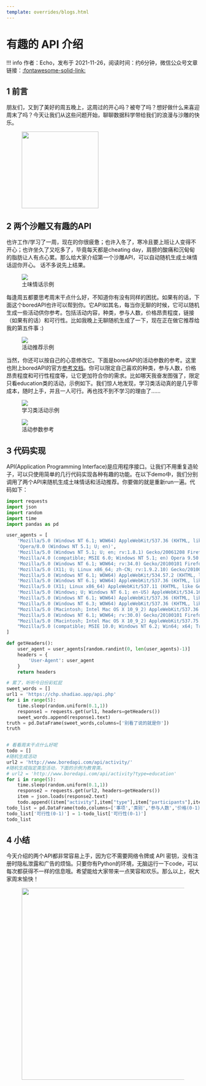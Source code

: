 ```yaml
---
template: overrides/blogs.html
---
```


# 有趣的 API 介绍

!!! info
    作者：Echo，发布于 2021-11-26，阅读时间：约6分钟，微信公众号文章链接：[:fontawesome-solid-link:]()

## 1 前言

朋友们，又到了美好的周五晚上，这周过的开心吗？被夸了吗？想好做什么来喜迎周末了吗？今天让我们从这些问题开始，聊聊数据科学带给我们的浪漫与沙雕的快乐。
<figure>
  <img src="https://cdn.jsdelivr.net/gh/BulletTech2021/Pics/img/dog1126.jpg"width="200"/>
</figure>

## 2 两个沙雕又有趣的API

也许工作/学习了一周，现在的你很疲惫；也许入冬了，寒冷且要上班让人变得不开心；也许坐久了又吃多了，毕竟每天都是cheating day，肩膀的酸痛和沉甸甸的脂肪让人有点心累。那么给大家介绍第一个沙雕API，可以自动随机生成土味情话逗你开心。
话不多说先上结果。

<figure>
  <img src="https://cdn.jsdelivr.net/gh/BulletTech2021/Pics/img/sweet_words.png"/>
  <figcaption>土味情话示例</figcaption>
</figure>

每逢周五都要思考周末干点什么好，不知道你有没有同样的困扰。如果有的话，下面这个boredAPI也许可以帮到你。它API如其名，每当你无聊的时候，它可以随机生成一些活动供你参考。包括活动内容，种类，参与人数，价格昂贵程度，链接（如果有的话）和可行性。比如我晚上无聊随机生成了一下，现在正在做它推荐给我的第五件事 :)

<figure>
  <img src="https://cdn.jsdelivr.net/gh/BulletTech2021/Pics/img/activities.png"/>
  <figcaption>活动推荐示例</figcaption>
</figure>

当然，你还可以按自己的心意修改它。下面是boredAPI的活动参数的参考。这里也附上boredAPI的官方[参考文档](https://www.boredapi.com/documentation#endpoints-random)。你可以限定自己喜欢的种类，参与人数，价格昂贵程度和可行性程度等，让它更加符合你的需求。比如哪天我奋发图强了，限定只看education类的活动，示例如下。我们惊人地发现，学习类活动真的是几乎零成本，随时上手，并且一人可行。再也找不到不学习的理由了……

<figure>
  <img src="https://cdn.jsdelivr.net/gh/BulletTech2021/Pics/img/education.png"/>
  <figcaption>学习类活动示例</figcaption>
</figure>

<figure>
  <img src="https://cdn.jsdelivr.net/gh/BulletTech2021/Pics/img/boredAPI.png"/>
  <figcaption>活动参数参考</figcaption>
</figure>


## 3 代码实现

API(Application Programming Interface)是应用程序接口。让我们不用重复造轮子，可以只使用简单的几行代码实现各种有趣的功能。在以下demo中，我们分别调用了两个API来随机生成土味情话和活动推荐。你要做的就是重新run一遍。代码如下：

```python
import requests
import json
import random
import time
import pandas as pd

user_agents = [
    'Mozilla/5.0 (Windows NT 6.1; WOW64) AppleWebKit/537.36 (KHTML, like Gecko) Chrome/39.0.2171.95 Safari/537.36 OPR/26.0.1656.60',
    'Opera/8.0 (Windows NT 5.1; U; en)',
    'Mozilla/5.0 (Windows NT 5.1; U; en; rv:1.8.1) Gecko/20061208 Firefox/2.0.0 Opera 9.50',
    'Mozilla/4.0 (compatible; MSIE 6.0; Windows NT 5.1; en) Opera 9.50',
    'Mozilla/5.0 (Windows NT 6.1; WOW64; rv:34.0) Gecko/20100101 Firefox/34.0',
    'Mozilla/5.0 (X11; U; Linux x86_64; zh-CN; rv:1.9.2.10) Gecko/20100922 Ubuntu/10.10 (maverick) Firefox/3.6.10',
    'Mozilla/5.0 (Windows NT 6.1; WOW64) AppleWebKit/534.57.2 (KHTML, like Gecko) Version/5.1.7 Safari/534.57.2',
    'Mozilla/5.0 (Windows NT 6.1; WOW64) AppleWebKit/537.36 (KHTML, like Gecko) Chrome/39.0.2171.71 Safari/537.36',
    'Mozilla/5.0 (X11; Linux x86_64) AppleWebKit/537.11 (KHTML, like Gecko) Chrome/23.0.1271.64 Safari/537.11',
    'Mozilla/5.0 (Windows; U; Windows NT 6.1; en-US) AppleWebKit/534.16 (KHTML, like Gecko) Chrome/10.0.648.133 ',
    'Mozilla/5.0 (Windows NT 6.1; WOW64) AppleWebKit/537.36 (KHTML, like Gecko) Chrome/30.0.1599.101 Safari/537.36',
    "Mozilla/5.0 (Windows NT 6.3; WOW64) AppleWebKit/537.36 (KHTML, like Gecko) Chrome/39.0.2171.95 Safari/537.36",
    "Mozilla/5.0 (Macintosh; Intel Mac OS X 10_9_2) AppleWebKit/537.36 (KHTML, like Gecko) Chrome/35.0.1916.153 Safari/537.36",
    "Mozilla/5.0 (Windows NT 6.1; WOW64; rv:30.0) Gecko/20100101 Firefox/30.0",
    "Mozilla/5.0 (Macintosh; Intel Mac OS X 10_9_2) AppleWebKit/537.75.14 (KHTML, like Gecko) Version/7.0.3 Safari/537.75.14",
    "Mozilla/5.0 (compatible; MSIE 10.0; Windows NT 6.2; Win64; x64; Trident/6.0)"
]

def getHeaders():
    user_agent = user_agents[random.randint(0, len(user_agents)-1)] 
    headers = {
        'User-Agent': user_agent
    }
    return headers

# 累了，听听今日份彩虹屁
sweet_words = []
url1 = 'https://chp.shadiao.app/api.php'
for i in range(5):
    time.sleep(random.uniform(0.1,1))
    response1 = requests.get(url1, headers=getHeaders())
    sweet_words.append(response1.text)
truth = pd.DataFrame(sweet_words,columns=['别看了说的就是你'])
truth


# 看看周末干点什么好呢
todo = []
#随机生成活动
url2 = 'http://www.boredapi.com/api/activity/'
#随机生成指定类型活动，下面的示例为教育类。
# url2 = 'http://www.boredapi.com/api/activity?type=education'
for i in range(5):
    time.sleep(random.uniform(0.1,1))
    response2 = requests.get(url2, headers=getHeaders())
    item = json.loads(response2.text)
    todo.append((item["activity"],item["type"],item["participants"],item["price"],item["link"],item["accessibility"]))
todo_list = pd.DataFrame(todo,columns=['事项','类别','参与人数','价格(0-1)','链接','可行性(0-1)'])
todo_list['可行性(0-1)'] = 1-todo_list['可行性(0-1)'] 
todo_list

```

## 4 小结

今天介绍的两个API都非常容易上手，因为它不需要网络令牌或 API 密钥，没有注册时隐私泄露和广告的烦恼。只要你有Python的环境，无脑运行一下code，可以每次都获得不一样的信息哦。希望能给大家带来一点笑容和欢乐。那么以上，祝大家周末愉快！

<figure>
  <img src="https://cdn.jsdelivr.net/gh/BulletTech2021/Pics/2021-6-14/1623639526512-1080P%20(Full%20HD)%20-%20Tail%20Pic.png" width="500" />
</figure>
